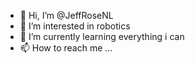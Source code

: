 - 👋 Hi, I’m @JeffRoseNL
- 👀 I’m interested in robotics
- 🌱 I’m currently learning everything i can
- 📫 How to reach me ...
